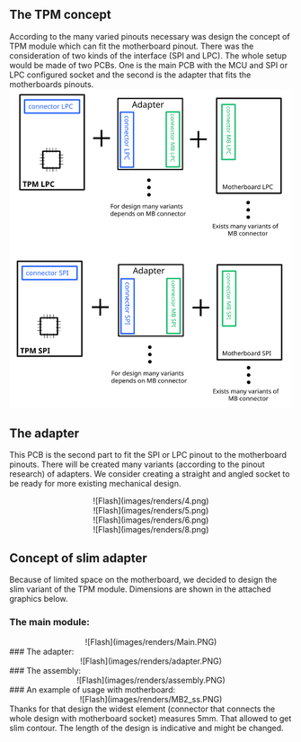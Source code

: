 ## The TPM concept
According to the many varied pinouts necessary was design the concept of TPM 
module which can fit the motherboard pinout. There was the consideration of 
two kinds of the interface (SPI and LPC). The whole setup would be made of two 
PCBs. One is the main PCB with the MCU and SPI or LPC configured socket and the 
second is the adapter that fits the motherboards pinouts.
![Flash](images/renders/koncepcja_TPM_adapter.svg)

## The adapter
This PCB is the second part to fit the SPI or LPC pinout to the motherboard 
pinouts. There will be created many variants (according to the pinout research) 
of adapters. We consider creating a straight and angled socket to be ready for
more existing mechanical design.
<center>![Flash](images/renders/4.png)</center>
<center>![Flash](images/renders/5.png)</center>
<center>![Flash](images/renders/6.png)</center>
<center>![Flash](images/renders/8.png)</center>

## Concept of slim adapter
Because of limited space on the motherboard, we decided to design the slim 
variant of the TPM module. Dimensions are shown in the attached graphics below.
### The main module:
<center>![Flash](images/renders/Main.PNG)</center>
### The adapter:
<center>![Flash](images/renders/adapter.PNG)</center>
### The assembly:
<center>![Flash](images/renders/assembly.PNG)</center>
### An example of usage with motherboard:
<center>![Flash](images/renders/MB2_ss.PNG)</center>
Thanks for that design the widest element (connector that connects the whole 
design with motherboard socket) measures 5mm. That allowed to get slim contour. 
The length of the design is indicative and might be changed.

